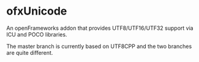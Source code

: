 ofxUnicode
==========

An openFrameworks addon that provides UTF8/UTF16/UTF32 support via ICU and POCO libraries.

The master branch is currently based on UTF8CPP and the two branches are quite different.

